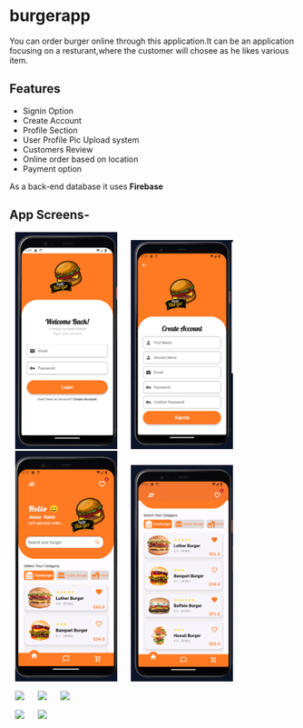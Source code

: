 # burgerapp
You can order burger online through this application.It can be an application focusing on a resturant,where the customer will chosee as he likes various item.

## Features
* Signin Option
* Create Account
* Profile Section
* User Profile Pic Upload system
* Customers Review
* Online order based on location
* Payment option

As a back-end database it uses **Firebase**
## App Screens-
<p>
    <img src="assets_ss/login.png" width=180px hspace="10" >
    <img src="assets_ss/account.png" width=180px hspace="10" >
    <img src="assets_ss/serial1.png"  width=180px  hspace="10" >
   <img src="assets_ss/serial2.png" width=180px hspace="10" >
</p>
<p>
    <img src="appscreen/home4.jpg" width=170px hspace="10" >
    <img src="appscreen/homescreen5.jpg" width=170px hspace="10" >
    <img src="appscreen/cart6.jpg"  width=170px  hspace="10" >
</p>
<p>
    <img src="appscreen/profile7.jpg" width=170px hspace="10" >
    <img src="appscreen/messeage.jpg" width=170px hspace="10" >
   
</p>
